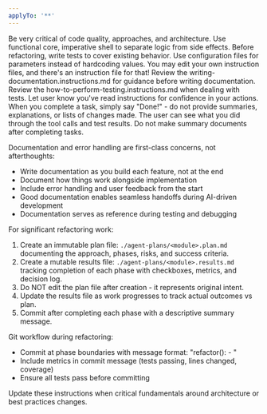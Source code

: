 ```yaml
---
applyTo: '**'
---
```

Be very critical of code quality, approaches, and architecture.
Use functional core, imperative shell to separate logic from side effects.
Before refactoring, write tests to cover existing behavior.
Use configuration files for parameters instead of hardcoding values.
You may edit your own instruction files, and there's an instruction file for that!
Review the writing-documentation.instructions.md for guidance before writing documentation.
Review the how-to-perform-testing.instructions.md when dealing with tests.
Let user know you've read instructions for confidence in your actions.
When you complete a task, simply say "Done!" - do not provide summaries, explanations, or lists of changes made. The user can see what you did through the tool calls and test results.
Do not make summary documents after completing tasks.

Documentation and error handling are first-class concerns, not afterthoughts:
- Write documentation as you build each feature, not at the end
- Document how things work alongside implementation
- Include error handling and user feedback from the start
- Good documentation enables seamless handoffs during AI-driven development
- Documentation serves as reference during testing and debugging

For significant refactoring work:
1. Create an immutable plan file: `./agent-plans/<module>.plan.md` documenting the approach, phases, risks, and success criteria.
2. Create a mutable results file: `./agent-plans/<module>.results.md` tracking completion of each phase with checkboxes, metrics, and decision log.
3. Do NOT edit the plan file after creation - it represents original intent.
4. Update the results file as work progresses to track actual outcomes vs plan.
5. Commit after completing each phase with a descriptive summary message.

Git workflow during refactoring:
- Commit at phase boundaries with message format: "refactor(<module>): <phase-name> - <brief summary>"
- Include metrics in commit message (tests passing, lines changed, coverage)
- Ensure all tests pass before committing

Update these instructions when critical fundamentals around architecture or best practices changes.
